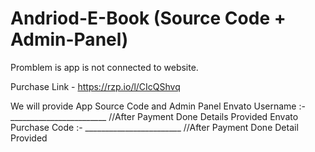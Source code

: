 # Andriod-E-Book (Source Code + Admin-Panel)

Promblem is app is not connected to website.

Purchase Link - https://rzp.io/l/CIcQShvq

We will provide App Source Code and Admin Panel
Envato Username :-       ________________________  //After Payment Done Details Provided
Envato Purchase Code :-  ________________________  //After Payment Done Detail Provided
